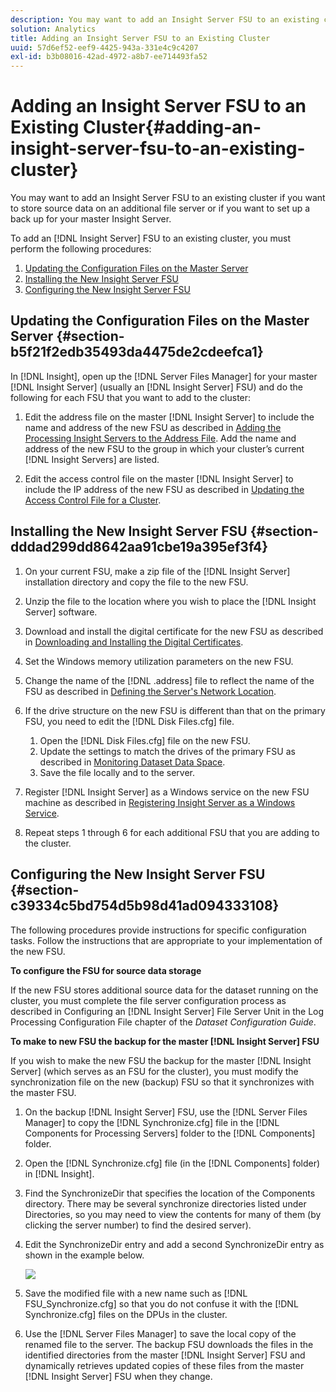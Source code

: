 ```yaml
---
description: You may want to add an Insight Server FSU to an existing cluster if you want to store source data on an additional file server or if you want to set up a back up for your master Insight Server.
solution: Analytics
title: Adding an Insight Server FSU to an Existing Cluster
uuid: 57d6ef52-eef9-4425-943a-331e4c9c4207
exl-id: b3b08016-42ad-4972-a8b7-ee714493fa52
---
```

# Adding an Insight Server FSU to an Existing Cluster{#adding-an-insight-server-fsu-to-an-existing-cluster}

You may want to add an Insight Server FSU to an existing cluster if you want to store source data on an additional file server or if you want to set up a back up for your master Insight Server.

 To add an [!DNL Insight Server] FSU to an existing cluster, you must perform the following procedures:

1. [Updating the Configuration Files on the Master Server](../../../../../home/c-inst-svr/c-install-ins-svr/c-ins-svr-clstrs/c-add-ins-svrs-ex-clstr/c-add-fsu-ex-clstr.md#section-b5f21f2edb35493da4475de2cdeefca1) 
1. [Installing the New Insight Server FSU](../../../../../home/c-inst-svr/c-install-ins-svr/c-ins-svr-clstrs/c-add-ins-svrs-ex-clstr/c-add-fsu-ex-clstr.md#section-dddad299dd8642aa91cbe19a395ef3f4) 
1. [Configuring the New Insight Server FSU](../../../../../home/c-inst-svr/c-install-ins-svr/c-ins-svr-clstrs/c-add-ins-svrs-ex-clstr/c-add-fsu-ex-clstr.md#section-c39334c5bd754d5b98d41ad094333108)

## Updating the Configuration Files on the Master Server {#section-b5f21f2edb35493da4475de2cdeefca1}

In [!DNL Insight], open up the [!DNL Server Files Manager] for your master [!DNL Insight Server] (usually an [!DNL Insight Server] FSU) and do the following for each FSU that you want to add to the cluster:

1. Edit the address file on the master [!DNL Insight Server] to include the name and address of the new FSU as described in [Adding the Processing Insight Servers to the Address File](../../../../../home/c-inst-svr/c-install-ins-svr/c-ins-svr-clstrs/c-inst-ins-svr-clstr/c-inst-proc-clstr/c-config-mstr-ins-svr-clstr.md#section-2fe5298180164e8dbaa59ea6b6ff682d). Add the name and address of the new FSU to the group in which your cluster’s current [!DNL Insight Servers] are listed. 

1. Edit the access control file on the master [!DNL Insight Server] to include the IP address of the new FSU as described in [Updating the Access Control File for a Cluster](../../../../../home/c-inst-svr/c-install-ins-svr/c-ins-svr-clstrs/c-inst-ins-svr-clstr/c-inst-proc-clstr/c-config-mstr-ins-svr-clstr.md#section-fce1367d92a445168c35e9ca506e7d6b).

## Installing the New Insight Server FSU {#section-dddad299dd8642aa91cbe19a395ef3f4}

1. On your current FSU, make a zip file of the [!DNL Insight Server] installation directory and copy the file to the new FSU. 
1. Unzip the file to the location where you wish to place the [!DNL Insight Server] software. 
1. Download and install the digital certificate for the new FSU as described in [Downloading and Installing the Digital Certificates](../../../../../home/c-inst-svr/c-install-ins-svr/t-install-proc-inst-svr-dpu/c-dnld-dgtl-cert/c-dnld-dgtl-cert.md#concept-4f79c240492f4e52b6375b4b3bbefa17). 
1. Set the Windows memory utilization parameters on the new FSU. 
1. Change the name of the [!DNL .address] file to reflect the name of the FSU as described in [Defining the Server's Network Location](../../../../../home/c-inst-svr/c-install-ins-svr/t-install-proc-inst-svr-dpu/c-svrs-ntwk-loc/c-svrs-ntwk-loc.md#concept-87dd2aa3448c415ca1285bc445a8c649). 

1. If the drive structure on the new FSU is different than that on the primary FSU, you need to edit the [!DNL Disk Files.cfg] file.

    1. Open the [!DNL Disk Files.cfg] file on the new FSU. 
    1. Update the settings to match the drives of the primary FSU as described in [Monitoring Dataset Data Space](../../../../../home/c-inst-svr/c-admin-inst-svr/c-mntr-disk-spc/t-mntr-dtst-data-spc.md#task-6223fa2c718845678824a0a96df96a03). 
    1. Save the file locally and to the server.

1. Register [!DNL Insight Server] as a Windows service on the new FSU machine as described in [Registering Insight Server as a Windows Service](../../../../../home/c-inst-svr/c-install-ins-svr/t-install-proc-inst-svr-dpu/c-reg-wdws-svc.md#concept-f2c7aa891d544a2595aa01d0d796a540). 

1. Repeat steps 1 through 6 for each additional FSU that you are adding to the cluster.

## Configuring the New Insight Server FSU {#section-c39334c5bd754d5b98d41ad094333108}

The following procedures provide instructions for specific configuration tasks. Follow the instructions that are appropriate to your implementation of the new FSU.

**To configure the FSU for source data storage**

If the new FSU stores additional source data for the dataset running on the cluster, you must complete the file server configuration process as described in Configuring an [!DNL Insight Server] File Server Unit in the Log Processing Configuration File chapter of the *Dataset Configuration Guide*.

**To make to new FSU the backup for the master [!DNL Insight Server] FSU**

If you wish to make the new FSU the backup for the master [!DNL Insight Server] (which serves as an FSU for the cluster), you must modify the synchronization file on the new (backup) FSU so that it synchronizes with the master FSU.

1. On the backup [!DNL Insight Server] FSU, use the [!DNL Server Files Manager] to copy the [!DNL Synchronize.cfg] file in the [!DNL Components for Processing Servers] folder to the [!DNL Components] folder. 

1. Open the [!DNL Synchronize.cfg] file (in the [!DNL Components] folder) in [!DNL Insight]. 

1. Find the SynchronizeDir that specifies the location of the Components directory. There may be several synchronize directories listed under Directories, so you may need to view the contents for many of them (by clicking the server number) to find the desired server). 
1. Edit the SynchronizeDir entry and add a second SynchronizeDir entry as shown in the example below.

   ![](assets/cfg_cluster_SynchronizeDirEditComponents.png)

1. Save the modified file with a new name such as [!DNL FSU_Synchronize.cfg] so that you do not confuse it with the [!DNL Synchronize.cfg] files on the DPUs in the cluster. 

1. Use the [!DNL Server Files Manager] to save the local copy of the renamed file to the server. The backup FSU downloads the files in the identified directories from the master [!DNL Insight Server] FSU and dynamically retrieves updated copies of these files from the master [!DNL Insight Server] FSU when they change.
